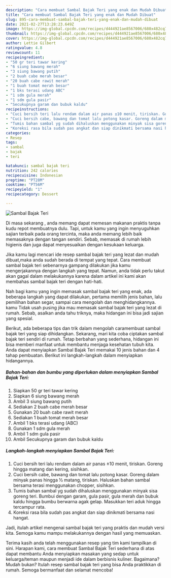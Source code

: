 ```yaml
---
description: "Cara membuat Sambal Bajak Teri yang enak dan Mudah Dibuat"
title: "Cara membuat Sambal Bajak Teri yang enak dan Mudah Dibuat"
slug: 895-cara-membuat-sambal-bajak-teri-yang-enak-dan-mudah-dibuat
date: 2021-02-27T13:28:23.649Z
image: https://img-global.cpcdn.com/recipes/d444921ae8567006/680x482cq70/sambal-bajak-teri-foto-resep-utama.jpg
thumbnail: https://img-global.cpcdn.com/recipes/d444921ae8567006/680x482cq70/sambal-bajak-teri-foto-resep-utama.jpg
cover: https://img-global.cpcdn.com/recipes/d444921ae8567006/680x482cq70/sambal-bajak-teri-foto-resep-utama.jpg
author: Lettie Gilbert
ratingvalue: 4.8
reviewcount: 11
recipeingredient:
- "50 gr teri tawar kering"
- "6 siung bawang merah"
- "3 siung bawang putih"
- "2 buah cabe merah besar"
- "20 buah cabe rawit merah"
- "1 buah tomat merah besar"
- "1 bks terasi udang ABC"
- "1 sdm gula merah"
- "1 sdm gula pasir"
- "Secukupnya garam dan bubuk kaldu"
recipeinstructions:
- "Cuci bersih teri lalu rendam dalam air panas ±10 menit, tiriskan. Goreng hingga matang dan kering, sisihkan."
- "Cuci bersih cabe, bawang dan tomat lalu potong kasar. Goreng dalam minyak panas hingga ½ matang, tiriskan. Haluskan bahan sambal bersama terasi menggunakan chopper, sisihkan."
- "Tumis bahan sambal yg sudah dihaluskan menggunakan minyak sisa goreng teri. Bumbui dengan garam, gula pasir, gula merah dan bubuk kaldu hingga bumbu berwarna agak gelap. Masukkan teri aduk hingga tercampur rata."
- "Koreksi rasa bila sudah pas angkat dan siap dinikmati bersama nasi hangat."
categories:
- Resep
tags:
- sambal
- bajak
- teri

katakunci: sambal bajak teri 
nutrition: 242 calories
recipecuisine: Indonesian
preptime: "PT28M"
cooktime: "PT56M"
recipeyield: "1"
recipecategory: Dessert

---
```



![Sambal Bajak Teri](https://img-global.cpcdn.com/recipes/d444921ae8567006/680x482cq70/sambal-bajak-teri-foto-resep-utama.jpg)

Di masa  sekarang , anda memang dapat memesan makanan praktis tanpa kudu repot membuatnya dulu. Tapi, untuk kamu yang ingin menyuguhkan sajian terbaik pada orang tercinta, maka anda memang lebih baik memasaknya dengan tangan sendiri. Sebab, memasak di rumah lebih higienis dan juga dapat menyesuaikan dengan kesukaan keluarga.

Jika kamu lagi mencari ide resep sambal bajak teri yang lezat dan mudah dibuat,maka anda sudah berada di tempat yang tepat. Cara membuat sambal bajak teri  sebenarnya gampang dilakukan jika kamu mengerjakannya dengan langkah yang tepat. Namun, anda tidak perlu takut akan gagal dalam melakukannya 
karena dalam artikel ini kami akan membahas sambal bajak teri dengan hati-hati.  



Nah bagi kamu yang ingin memasak sambal bajak teri yang enak, ada beberapa langkah yang dapat dilakukan, pertama memilih jenis bahan, lalu pemilihan bahan segar, sampai cara mengolah dan menghidangkannya. kamu Tidak usah pusing jika mau memasak sambal bajak teri yang lezat di rumah. Sebab, asalkan anda  tahu triknya, maka hidangan ini bisa jadi sajian yang spesial.

Berikut, ada beberapa tips dan trik dalam mengolah caramembuat sambal bajak teri yang siap dihidangkan. Sekarang, mari kita coba ciptakan sambal bajak teri sendiri di rumah. Tetap berbahan yang sederhana, hidangan ini bisa memberi manfaat untuk membantu menjaga kesehatan tubuh kita. Anda dapat menyiapkan Sambal Bajak Teri memakai 10 jenis bahan dan 4 tahap pembuatan. Berikut ini langkah-langkah dalam menyiapkan hidangannya.

<!--inarticleads1-->

##### Bahan-bahan dan bumbu yang diperlukan dalam menyiapkan Sambal Bajak Teri:

1. Siapkan 50 gr teri tawar kering
1. Siapkan 6 siung bawang merah
1. Ambil 3 siung bawang putih
1. Sediakan 2 buah cabe merah besar
1. Gunakan 20 buah cabe rawit merah
1. Sediakan 1 buah tomat merah besar
1. Ambil 1 bks terasi udang (ABC)
1. Gunakan 1 sdm gula merah
1. Ambil 1 sdm gula pasir
1. Ambil Secukupnya garam dan bubuk kaldu




<!--inarticleads2-->

##### Langkah-langkah menyiapkan Sambal Bajak Teri:

1. Cuci bersih teri lalu rendam dalam air panas ±10 menit, tiriskan. Goreng hingga matang dan kering, sisihkan.
1. Cuci bersih cabe, bawang dan tomat lalu potong kasar. Goreng dalam minyak panas hingga ½ matang, tiriskan. Haluskan bahan sambal bersama terasi menggunakan chopper, sisihkan.
1. Tumis bahan sambal yg sudah dihaluskan menggunakan minyak sisa goreng teri. Bumbui dengan garam, gula pasir, gula merah dan bubuk kaldu hingga bumbu berwarna agak gelap. Masukkan teri aduk hingga tercampur rata.
1. Koreksi rasa bila sudah pas angkat dan siap dinikmati bersama nasi hangat.




Jadi, itulah artikel mengenai  sambal bajak teri  yang praktis dan mudah versi kita. Semoga kamu mampu melakukannya dengan hasil yang memuaskan. 

Terima kasih anda telah menggunakan resep yang tim kami tampilkan di sini. Harapan kami, cara membuat  Sambal Bajak Teri sederhana di atas dapat membantu Anda menyiapkan masakan yang sedap untuk keluarga/teman maupun menjadi ide dalam berbisnis kuliner. Bagaimana? Mudah bukan? Itulah resep sambal bajak teri yang bisa Anda praktikkan di rumah. Semoga bermanfaat dan selamat mencoba!

